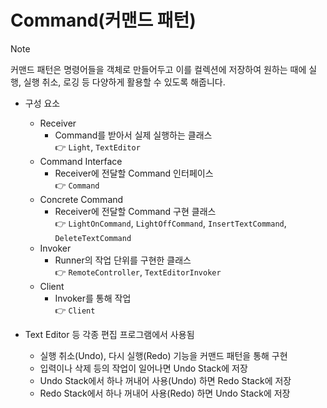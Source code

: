 # Command(커맨드 패턴)
> [!NOTE]
> 커맨드 패턴은 명령어들을 객체로 만들어두고 이를 컬렉션에 저장하여 원하는 때에 실행, 실행 취소, 로깅 등 다양하게 활용할 수 있도록 해줍니다.
 
- 구성 요소
  - Receiver
    - Command를 받아서 실제 실행하는 클래스  
      👉 `Light`, `TextEditor`
  - Command Interface
    - Receiver에 전달할 Command 인터페이스  
      👉 `Command`
  - Concrete Command
    - Receiver에 전달할 Command 구현 클래스  
      👉 `LightOnCommand`, `LightOffCommand`, `InsertTextCommand`, `DeleteTextCommand`
  - Invoker
    - Runner의 작업 단위를 구현한 클래스  
      👉 `RemoteController`, `TextEditorInvoker`
  - Client
    - Invoker를 통해 작업  
      👉 `Client`

- Text Editor 등 각종 편집 프로그램에서 사용됨
  - 실행 취소(Undo), 다시 실행(Redo) 기능을 커맨드 패턴을 통해 구현
  - 입력이나 삭제 등의 작업이 일어나면 Undo Stack에 저장
  - Undo Stack에서 하나 꺼내어 사용(Undo) 하면 Redo Stack에 저장
  - Redo Stack에서 하나 꺼내어 사용(Redo) 하면 Undo Stack에 저장